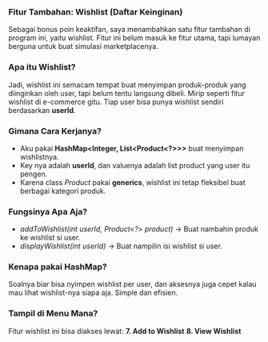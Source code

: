 ### Fitur Tambahan: Wishlist (Daftar Keinginan)
Sebagai bonus poin keaktifan, saya menambahkan satu fitur tambahan di program ini, yaitu wishlist. Fitur ini belum masuk 
ke fitur utama, tapi lumayan berguna untuk buat simulasi marketplacenya.

### Apa itu Wishlist?
Jadi, wishlist ini semacam tempat buat menyimpan produk-produk yang diinginkan oleh user, tapi belum tentu langsung dibeli. 
Mirip seperti fitur wishlist di e-commerce gitu. Tiap user bisa punya wishlist sendiri berdasarkan **userId**.

### Gimana Cara Kerjanya?
- Aku pakai **HashMap<Integer, List<Product<?>>>** buat menyimpan wishlistnya.
- Key nya adalah **userId**, dan valuenya adalah list product yang user itu pengen.
- Karena class *Product<T>* pakai **generics**, wishlist ini tetap fleksibel buat berbagai kategori produk.

### Fungsinya Apa Aja?
- *addToWishlist(int userId, Product<?> product)* → Buat nambahin produk ke wishlist si user.
- *displayWishlist(int userId)* → Buat nampilin isi wishlist si user.

### Kenapa pakai HashMap?
Soalnya biar bisa nyimpen wishlist per user, dan aksesnya juga cepet kalau mau lihat wishlist-nya siapa aja. Simple dan efisien.

### Tampil di Menu Mana?
Fitur wishlist ini bisa diakses lewat:
**7. Add to Wishlist**
**8. View Wishlist**

